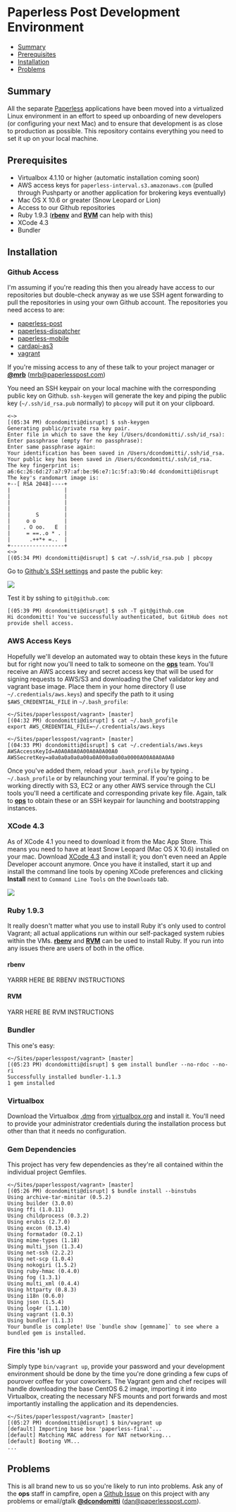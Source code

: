 # Paperless Post Development Environment

* [Summary](#summary)
* [Prerequisites](#prerequisites)
* [Installation](#installation)
* [Problems](#problems)

## Summary
All the separate [Paperless](https://github.com/paperlesspost) applications have been moved into a virtualized Linux environment in an effort to speed up onboarding of new developers (or configuring your next Mac) and to ensure that development is as close to production as possible. This repository contains everything you need to set it up on your local machine.

## Prerequisites
* Virtualbox 4.1.10 or higher (automatic installation coming soon)
* AWS access keys for `paperless-interval.s3.amazonaws.com` (pulled through Pushparty or another application for brokering keys eventually)
* Mac OS X 10.6 or greater (Snow Leopard or Lion)
* Access to our Github repositories
* Ruby 1.9.3 (**[rbenv](https://github.com/sstephenson/rbenv)** and **[RVM](https://github.com/wayneeseguin/rvm)** can help with this)
* XCode 4.3
* Bundler

## Installation

### Github Access

I'm assuming if you're reading this then you already have access to our repositories but double-check anyway as we use SSH agent forwarding to pull the repositories in using your own Github account. The repositories you need access to are:

* [paperless-post](https://github.com/paperlesspost/paperless-post)
* [paperless-dispatcher](https://github.com/paperlesspost/paperless-dispatcher)
* [paperless-mobile](https://github.com/paperlesspost/paperless-mobile)
* [cardapi-as3](https://github.com/paperlesspost/cardapi-as3)
* [vagrant](https://github.com/paperlesspost/vagrant)

If you're missing access to any of these talk to your project manager or **[@mrb](https://github.com/mrb)** ([mrb@paperlesspost.com](mailto:mrb@paperlesspost.com))

You need an SSH keypair on your local machine with the corresponding public key on Github. `ssh-keygen` will generate the key and piping the public key (`~/.ssh/id_rsa.pub` normally) to `pbcopy` will put it on your clipboard.

    <~> 
    [(05:34 PM) dcondomitti@disrupt] $ ssh-keygen
    Generating public/private rsa key pair.
    Enter file in which to save the key (/Users/dcondomitti/.ssh/id_rsa):
    Enter passphrase (empty for no passphrase): 
    Enter same passphrase again: 
    Your identification has been saved in /Users/dcondomitti/.ssh/id_rsa.
    Your public key has been saved in /Users/dcondomitti/.ssh/id_rsa.
    The key fingerprint is:
    a6:6c:26:6d:27:a7:97:af:be:96:e7:1c:5f:a3:9b:4d dcondomitti@disrupt
    The key's randomart image is:
    +--[ RSA 2048]----+
    |                 |
    |                 |
    |                 |
    |                 |
    |        S        |
    |     o o         |
    |    . O oo.   E  |
    |     = ==..o * . |
    |      .++*+ =..  |
    +-----------------+
    <~> 
    [(05:34 PM) dcondomitti@disrupt] $ cat ~/.ssh/id_rsa.pub | pbcopy

Go to [Github's SSH settings](https://github.com/settings/ssh) and paste the public key:

![](https://paperless-vagrant.s3.amazonaws.com/sshkeys.jpg)

Test it by sshing to `git@github.com`:

    [(05:39 PM) dcondomitti@disrupt] $ ssh -T git@github.com
    Hi dcondomitti! You've successfully authenticated, but GitHub does not provide shell access.

### AWS Access Keys

Hopefully we'll develop an automated way to obtain these keys in the future but for right now you'll need to talk to someone on the **[ops](ops@paperlesspost.com)** team. You'll receive an AWS access key and secret access key that will be used for signing requests to AWS/S3 and downloading the Chef validator key and vagrant base image. Place them in your home directory (I use `~/.credentials/aws.keys`) and specify the path to it using `$AWS_CREDENTIAL_FILE` in `~/.bash_profile`: 

    <~/Sites/paperlesspost/vagrant> [master]
    [(04:32 PM) dcondomitti@disrupt] $ cat ~/.bash_profile 
    export AWS_CREDENTIAL_FILE=~/.credentials/aws.keys

    <~/Sites/paperlesspost/vagrant> [master]
    [(04:33 PM) dcondomitti@disrupt] $ cat ~/.credentials/aws.keys
    AWSAccessKeyId=A0A0A0A0A00A0A0A00A0
    AWSSecretKey=a0a0a0a0a0a00a0A000a0a00a0000A00A0A0A0A0

Once you've added them, reload your `.bash_profile` by typing `. ~/.bash_profile` or by relaunching your terminal. If you're going to be working directly with S3, EC2 or any other AWS service through the CLI tools you'll need a certificate and corresponding private key file. Again, talk to **[ops](ops@paperlesspost.com)** to obtain these or an SSH keypair for launching and bootstrapping instances.

### XCode 4.3

As of XCode 4.1 you need to download it from the Mac App Store. This means you need to have at least Snow Leopard (Mac OS X 10.6) installed on your mac. Download [XCode 4.3](http://itunes.apple.com/us/app/xcode/id497799835?mt=12) and install it; you don't even need an Apple Developer account anymore. Once you have it installed, start it up and install the command line tools by opening XCode preferences and clicking **Install** next to `Command Line Tools` on the `Downloads` tab.

![](https://paperless-vagrant.s3.amazonaws.com/xcodecli.jpg)

### Ruby 1.9.3

It really doesn't matter what you use to install Ruby it's only used to control Vagrant; all actual applications run within our self-packaged system rubies within the VMs. **[rbenv](https://github.com/sstephenson/rbenv)** and **[RVM](https://github.com/wayneeseguin/rvm)** can be used to install Ruby. If you run into any issues there are users of both in the office. 

#### rbenv

 YARRR HERE BE RBENV INSTRUCTIONS

#### RVM

  YARR HERE BE RVM INSTRUCTIONS

### Bundler

This one's easy:

    <~/Sites/paperlesspost/vagrant> [master]
    [(05:23 PM) dcondomitti@disrupt] $ gem install bundler --no-rdoc --no-ri
    Successfully installed bundler-1.1.3
    1 gem installed

### Virtualbox

Download the Virtualbox [.dmg](http://download.virtualbox.org/virtualbox/4.1.14/VirtualBox-4.1.14-77440-OSX.dmg) from [virtualbox.org](https://www.virtualbox.org) and install it. You'll need to provide your administrator credentials during the installation process but other than that it needs no configuration.

### Gem Dependencies

This project has very few dependencies as they're all contained within the individual project Gemfiles.

    <~/Sites/paperlesspost/vagrant> [master]
    [(05:26 PM) dcondomitti@disrupt] $ bundle install --binstubs
    Using archive-tar-minitar (0.5.2) 
    Using builder (3.0.0) 
    Using ffi (1.0.11) 
    Using childprocess (0.3.2) 
    Using erubis (2.7.0) 
    Using excon (0.13.4) 
    Using formatador (0.2.1) 
    Using mime-types (1.18) 
    Using multi_json (1.3.4) 
    Using net-ssh (2.2.2) 
    Using net-scp (1.0.4) 
    Using nokogiri (1.5.2) 
    Using ruby-hmac (0.4.0) 
    Using fog (1.3.1) 
    Using multi_xml (0.4.4) 
    Using httparty (0.8.3) 
    Using i18n (0.6.0) 
    Using json (1.5.4) 
    Using log4r (1.1.10) 
    Using vagrant (1.0.3) 
    Using bundler (1.1.3) 
    Your bundle is complete! Use `bundle show [gemname]` to see where a bundled gem is installed.

### Fire this 'ish up

Simply type `bin/vagrant up`, provide your password and your development environment should be done by the time you're done grinding a few cups of pourover coffee for your coworkers. The Vagrant gem and chef recipes will handle downloading the base CentOS 6.2 image, importing it into Virtualbox, creating the necessary NFS mounts and port forwards and most importantly installing the application and its dependencies.

    <~/Sites/paperlesspost/vagrant> [master]
    [(05:27 PM) dcondomitti@disrupt] $ bin/vagrant up
    [default] Importing base box 'paperless-final'...
    [default] Matching MAC address for NAT networking...
    [default] Booting VM...
    ...


## Problems

This is all brand new to us so you're likely to run into problems. Ask any of the **ops** staff in campfire, open a [Github Issue](https://github.com/dcondomitti/vagrant/issues) on this project with any problems or email/gtalk **[@dcondomitti](https://github.com/dcondomitti)** ([dan@paperlesspost.com](mailto:dan@paperlesspost.com)).

